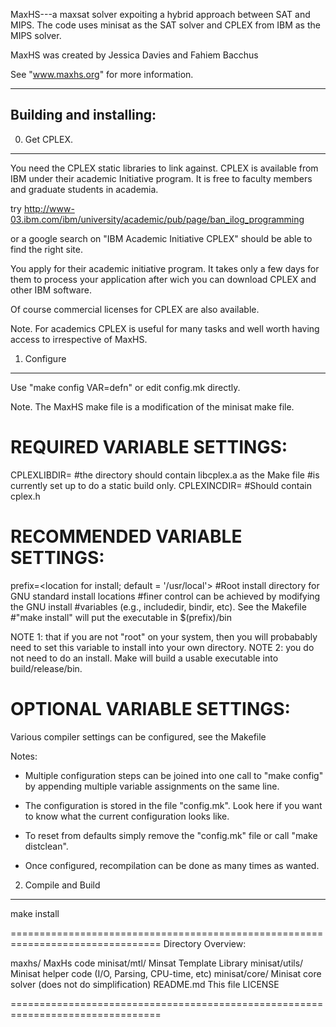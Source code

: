 MaxHS---a maxsat solver expoiting a hybrid approach between SAT and
MIPS. The code uses minisat as the SAT solver and CPLEX from IBM as
the MIPS solver. 

MaxHS was created by Jessica Davies and Fahiem Bacchus

See "www.maxhs.org" for more information. 

---------------------------------------------------------------------

Building and installing:
-----------------------
0) Get CPLEX. 
-------------
   You need the CPLEX static libraries to link against. CPLEX is
   available from IBM under their academic Initiative program. It is
   free to faculty members and graduate students in academia. 

   try 
   http://www-03.ibm.com/ibm/university/academic/pub/page/ban_ilog_programming

   or a google search on "IBM Academic Initiative CPLEX" should be
   able to find the right site. 

   You apply for their academic initiative program. It takes only a
   few days for them to process your application after wich you can
   download CPLEX and other IBM software.

   Of course commercial licenses for CPLEX are also available. 

   Note. For academics CPLEX is useful for many tasks and well
   worth having access to irrespective of MaxHS.


1) Configure
------------
Use "make config VAR=defn" or edit config.mk directly. 

   Note. The MaxHS make file is a modification of the minisat make file.

REQUIRED VARIABLE SETTINGS:
===========================

CPLEXLIBDIR=<path to CPLEX library>
   #the directory should contain libcplex.a as the Make file
   #is currently set up to do a static build only. 
CPLEXINCDIR=<path to CPLEX headers>
   #Should contain cplex.h

RECOMMENDED VARIABLE SETTINGS:
==============================

prefix=<location for install; default = '/usr/local'>
  #Root install directory for GNU standard install locations 
  #finer control can be achieved by modifying the GNU install
  #variables (e.g., includedir, bindir, etc). See the Makefile
  #"make install" will put the executable in $(prefix)/bin

  NOTE 1: that if you are not "root" on your system, then you will
  probabably need to set this variable to install into your own 
  directory.
  NOTE 2: you do not need to do an install. Make will build a usable 
  executable into build/release/bin.
  

OPTIONAL VARIABLE SETTINGS:
==========================

Various compiler settings can be configured, see the Makefile

Notes:

- Multiple configuration steps can be joined into one call to "make
  config" by appending multiple variable assignments on the same line.

- The configuration is stored in the file "config.mk". Look here if
  you want to know what the current configuration looks like.

- To reset from defaults simply remove the "config.mk" file or call
  "make distclean".

- Once configured, recompilation can be done as many times as wanted. 

2) Compile and Build 
-----------

make install

================================================================================
Directory Overview:

maxhs/                  MaxHs code
minisat/mtl/            Minsat  Template Library
minisat/utils/          Minisat helper code (I/O, Parsing, CPU-time, etc)
minisat/core/           Minisat core solver (does not do simplification)
README.md               This file
LICENSE

================================================================================

